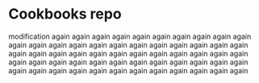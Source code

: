 # Cookbooks repo

modification again again again again again again again again again again again again again again again again again again again again again again again again again again again again again again again again again again again again again again again again again again again again again again again again again again again again again again again again again again